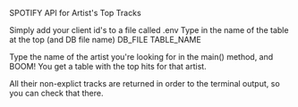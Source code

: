 SPOTIFY API for Artist's Top Tracks


Simply add your client id's to a file called .env
Type in the name of the table at the top (and DB file name)
DB_FILE
TABLE_NAME

Type the name of the artist you're looking for in the main() method, and BOOM!
You get a table with the top hits for that artist.

All their non-explict tracks are returned in order to the terminal output, so you can check that there.
